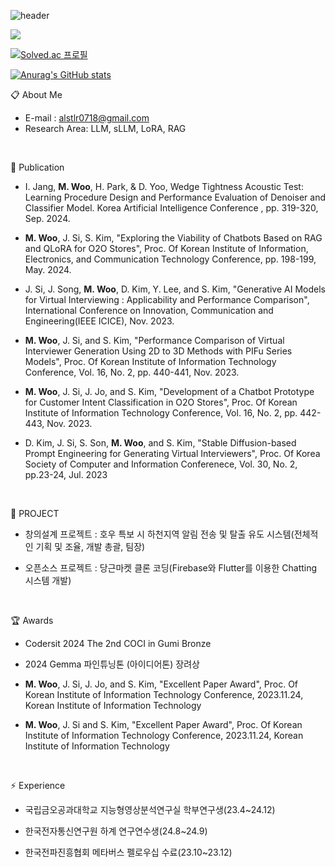 ![header](https://capsule-render.vercel.app/api?type=waving&color=gradient&customColorList=10&height=200&text=SIX&fontSize=50&animation=twinkling&fontAlign=68&fontAlignY=36)

<!--
**MINSIX/MINSIX** is a ✨ _special_ ✨ repository because its `README.md` (this file) appears on your GitHub profile.
-->

<img src="https://img.shields.io/badge/C++-00599C?style=flat-square&logo=C%2B%2B&logoColor=white"/>

[![Solved.ac 프로필](http://mazassumnida.wtf/api/generate_badge?boj=alstlr0718)](https://solved.ac/alstlr0718)

[![Anurag's GitHub stats](https://github-readme-stats.vercel.app/api?username=MINSIX)](https://github.com/anuraghazra/github-readme-stats)



:clipboard: About Me
- E-mail : alstlr0718@gmail.com
- Research Area: LLM, sLLM, LoRA, RAG

 </br>
 
:book: Publication

- I. Jang, **M. Woo**, H. Park, & D. Yoo, Wedge Tightness Acoustic Test: Learning Procedure Design and Performance Evaluation of Denoiser and Classifier Model. Korea Artificial Intelligence Conference , pp. 319-320, Sep. 2024.

- **M. Woo**, J. Si, S. Kim, "Exploring the Viability of Chatbots Based on RAG and QLoRA for O2O Stores", Proc. Of Korean Institute of Information, Electronics, and Communication Technology Conference, pp. 198-199, May. 2024.

- J. Si, J. Song, **M. Woo**, D. Kim, Y. Lee, and S. Kim, "Generative AI Models for Virtual Interviewing : Applicability and Performance Comparison", International Conference on Innovation, Communication and Engineering(IEEE ICICE), Nov. 2023.

- **M. Woo**, J. Si, and S. Kim, "Performance Comparison of Virtual Interviewer Generation Using 2D to 3D Methods with PIFu Series Models", Proc. Of Korean Institute of Information Technology Conference, Vol. 16, No. 2, pp. 440-441, Nov. 2023.

- **M. Woo**, J. Si, J. Jo, and S. Kim, "Development of a Chatbot Prototype for Customer Intent Classification in O2O Stores", Proc. Of Korean Institute of Information Technology Conference, Vol. 16, No. 2, pp. 442-443, Nov. 2023.

- D. Kim, J. Si, S. Son, **M. Woo**, and S. Kim, "Stable Diffusion-based Prompt Engineering for Generating Virtual Interviewers", Proc. Of Korea Society of Computer and Information Conferenece, Vol. 30, No. 2, pp.23-24, Jul. 2023


</br>

:two_men_holding_hands: PROJECT

- 창의설계 프로젝트 : 호우 특보 시 하천지역 알림 전송 및 탈출 유도 시스템(전체적인 기획 및 조율, 개발 총괄, 팀장)

- 오픈소스 프로젝트 : 당근마켓 클론 코딩(Firebase와 Flutter를 이용한 Chatting 시스템 개발)

</br>

:trophy: Awards

- Codersit 2024 The 2nd COCI in Gumi Bronze

- 2024 Gemma 파인튜닝톤 (아이디어톤) 장려상
 
- **M. Woo**, J. Si, J. Jo, and S. Kim, "Excellent Paper Award",  Proc. Of Korean Institute of Information Technology Conference, 2023.11.24, Korean Institute of Information Technology
  
- **M. Woo**, J. Si and S. Kim, "Excellent Paper Award",  Proc. Of Korean Institute of Information Technology Conference, 2023.11.24, Korean Institute of Information Technology  

</br>

⚡ Experience

- 국립금오공과대학교 지능형영상분석연구실 학부연구생(23.4~24.12)

- 한국전자통신연구원 하계 연구연수생(24.8~24.9)

- 한국전파진흥협회 메타버스 펠로우십 수료(23.10~23.12)
